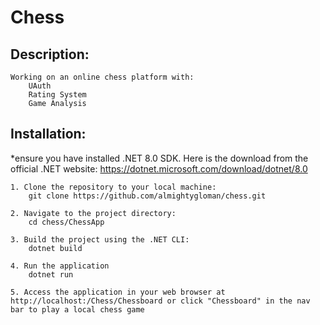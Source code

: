 # Chess



## Description:
    Working on an online chess platform with:
        UAuth
        Rating System
        Game Analysis



## Installation:   

*ensure you have installed .NET 8.0 SDK.  Here is the download from the official .NET website:  https://dotnet.microsoft.com/download/dotnet/8.0

    1. Clone the repository to your local machine:
        git clone https://github.com/almightygloman/chess.git
    
    2. Navigate to the project directory:
        cd chess/ChessApp
    
    3. Build the project using the .NET CLI:
        dotnet build
    
    4. Run the application
        dotnet run
    
    5. Access the application in your web browser at http://localhost:/Chess/Chessboard or click "Chessboard" in the nav bar to play a local chess game
